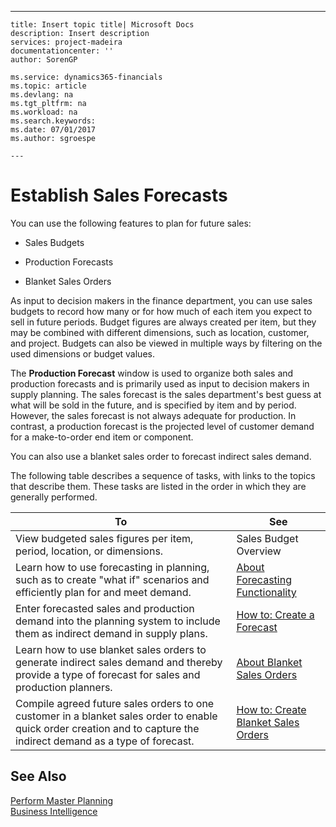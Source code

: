 ---
    title: Insert topic title| Microsoft Docs
    description: Insert description
    services: project-madeira
    documentationcenter: ''
    author: SorenGP

    ms.service: dynamics365-financials
    ms.topic: article
    ms.devlang: na
    ms.tgt_pltfrm: na
    ms.workload: na
    ms.search.keywords:
    ms.date: 07/01/2017
    ms.author: sgroespe

    ---
# Establish Sales Forecasts
You can use the following features to plan for future sales:  
  
-   Sales Budgets  
  
-   Production Forecasts  
  
-   Blanket Sales Orders  
  
 As input to decision makers in the finance department, you can use sales budgets to record how many or for how much of each item you expect to sell in future periods. Budget figures are always created per item, but they may be combined with different dimensions, such as location, customer, and project. Budgets can also be viewed in multiple ways by filtering on the used dimensions or budget values.  
  
 The **Production Forecast** window is used to organize both sales and production forecasts and is primarily used as input to decision makers in supply planning. The sales forecast is the sales department's best guess at what will be sold in the future, and is specified by item and by period. However, the sales forecast is not always adequate for production. In contrast, a production forecast is the projected level of customer demand for a make-to-order end item or component.  
  
 You can also use a blanket sales order to forecast indirect sales demand.  
  
 The following table describes a sequence of tasks, with links to the topics that describe them. These tasks are listed in the order in which they are generally performed.  
  
|**To**|**See**|  
|------------|-------------|  
|View budgeted sales figures per item, period, location, or dimensions.|Sales Budget Overview|  
|Learn how to use forecasting in planning, such as to create "what if" scenarios and efficiently plan for and meet demand.|[About Forecasting Functionality](../FullExperience/about-forecasting-functionality.md)|  
|Enter forecasted sales and production demand into the planning system to include them as indirect demand in supply plans.|[How to: Create a Forecast](../FullExperience/how-to-create-a-forecast.md)|  
|Learn how to use blanket sales orders to generate indirect sales demand and thereby provide a type of forecast for sales and production planners.|[About Blanket Sales Orders](../FullExperience/about-blanket-sales-orders.md)|  
|Compile agreed future sales orders to one customer in a blanket sales order to enable quick order creation and to capture the indirect demand as a type of forecast.|[How to: Create Blanket Sales Orders](../FullExperience/how-to-create-blanket-sales-orders.md)|  
  
## See Also  
 [Perform Master Planning](../FullExperience/perform-master-planning.md)   
 [Business Intelligence](../FullExperience/business-intelligence.md)